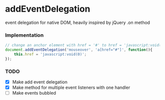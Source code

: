 # addEventDelegation

event delegation for native DOM, heavily inspired by jQuery .on method

### Implementation
```javascript
// change an anchor element with href = '#' to href = 'javascript:void(0)'
document.addEventDelegation('mouseover', 'a[href="#"]', function(){
	this.href = 'javascript:void(0)';
});
```

### TODO

- [x] Make add event delegation
- [x] Make method for multiple event listeners with one handler
- [ ] Make events bubbled
